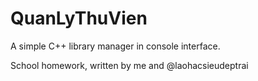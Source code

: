 # QuanLyThuVien

A simple C++ library manager in console interface.

School homework, written by me and @laohacsieudeptrai
